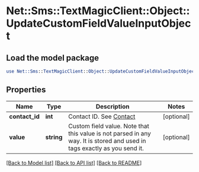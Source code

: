 # Net::Sms::TextMagicClient::Object::UpdateCustomFieldValueInputObject

## Load the model package
```perl
use Net::Sms::TextMagicClient::Object::UpdateCustomFieldValueInputObject;
```

## Properties
Name | Type | Description | Notes
------------ | ------------- | ------------- | -------------
**contact_id** | **int** | Contact ID. See [Contact](http://docs.textmagictesting.com/#tag/Contacts)  | [optional] 
**value** | **string** | Custom field value. Note that this value is not parsed in any way. It is stored and used in tags exactly as you send it. | [optional] 

[[Back to Model list]](../README.md#documentation-for-models) [[Back to API list]](../README.md#documentation-for-api-endpoints) [[Back to README]](../README.md)


